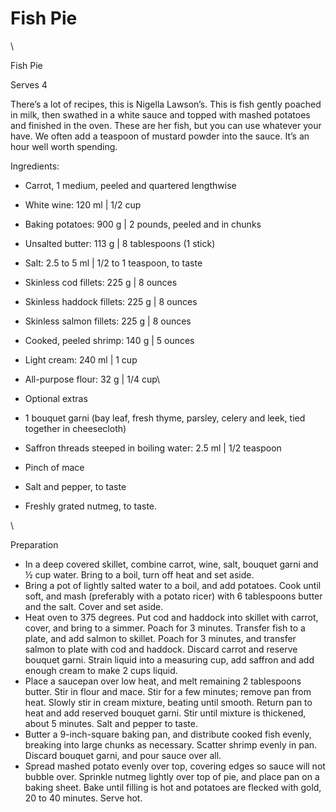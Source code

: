 # Fish Pie

\


Fish Pie

Serves 4

There’s a lot of recipes, this is Nigella Lawson’s. This is fish gently poached in milk, then swathed in a white sauce and topped with mashed potatoes and finished in the oven. These are her fish, but you can use whatever your have. We often add a teaspoon of mustard powder into the sauce. It’s an hour well worth spending.

Ingredients:

* Carrot, 1 medium, peeled and quartered lengthwise
* White wine: 120 ml | 1/2 cup
* Baking potatoes: 900 g | 2 pounds, peeled and in chunks
* Unsalted butter: 113 g | 8 tablespoons (1 stick)&#x20;
* Salt: 2.5 to 5 ml | 1/2 to 1 teaspoon, to taste
* Skinless cod fillets: 225 g | 8 ounces
* Skinless haddock fillets: 225 g | 8 ounces
* Skinless salmon fillets: 225 g | 8 ounces
* Cooked, peeled shrimp: 140 g | 5 ounces
* Light cream: 240 ml | 1 cup
* All-purpose flour: 32 g | 1/4 cup\

* Optional extras
* 1 bouquet garni (bay leaf, fresh thyme, parsley, celery and leek, tied together in cheesecloth)
* Saffron threads steeped in boiling water: 2.5 ml | 1/2 teaspoon
* Pinch of mace
* Salt and pepper, to taste
* Freshly grated nutmeg, to taste.

\


Preparation

* In a deep covered skillet, combine carrot, wine, salt, bouquet garni and ½ cup water. Bring to a boil, turn off heat and set aside.
* Bring a pot of lightly salted water to a boil, and add potatoes. Cook until soft, and mash (preferably with a potato ricer) with 6 tablespoons butter and the salt. Cover and set aside.
* Heat oven to 375 degrees. Put cod and haddock into skillet with carrot, cover, and bring to a simmer. Poach for 3 minutes. Transfer fish to a plate, and add salmon to skillet. Poach for 3 minutes, and transfer salmon to plate with cod and haddock. Discard carrot and reserve bouquet garni. Strain liquid into a measuring cup, add saffron and add enough cream to make 2 cups liquid.
* Place a saucepan over low heat, and melt remaining 2 tablespoons butter. Stir in flour and mace. Stir for a few minutes; remove pan from heat. Slowly stir in cream mixture, beating until smooth. Return pan to heat and add reserved bouquet garni. Stir until mixture is thickened, about 5 minutes. Salt and pepper to taste.
* Butter a 9-inch-square baking pan, and distribute cooked fish evenly, breaking into large chunks as necessary. Scatter shrimp evenly in pan. Discard bouquet garni, and pour sauce over all.
* Spread mashed potato evenly over top, covering edges so sauce will not bubble over. Sprinkle nutmeg lightly over top of pie, and place pan on a baking sheet. Bake until filling is hot and potatoes are flecked with gold, 20 to 40 minutes. Serve hot.
